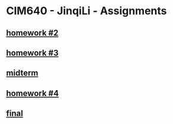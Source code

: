 # CIM640 - JinqiLi - Assignments
## [homework #2](http://kikijinqili.github.io/CIM640-JinqiLi/homework/hw2/index.html)
## [homework #3](http://kikijinqili.github.io/CIM640-JinqiLi/homework/hw3/index.html)
## [midterm](https://github.com/kikijinqili/CIM640-JinqiLi/tree/master/homework/midterm)
## [homework #4](http://kikijinqili.github.io/CIM640-JinqiLi/homework/hw4/music/index.html)
## [final](http://kikijinqili.github.io/CIM640-JinqiLi//homework/final/index.html)
